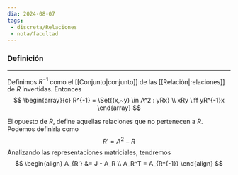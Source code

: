 ```yaml
---
dia: 2024-08-07
tags: 
 - discreta/Relaciones
 - nota/facultad
---
```

### Definición
---
Definimos $R^{-1}$ como el [[Conjunto|conjunto]] de las [[Relación|relaciones]] de $R$ invertidas. Entonces $$ \begin{array}{c}
	R^{-1} = \Set{(x,~y) \in A^2 : yRx} \\
	xRy \iff yR^{-1}x
\end{array} $$

El opuesto de $R$, define aquellas relaciones que no pertenecen a $R$. Podemos definirla como $$ R' = A^2 - R $$
Analizando las representaciones matriciales, tendremos $$ \begin{align} 
	A_{R'} &= J - A_R \\
	A_R^T = A_{R^{-1}}
\end{align} $$